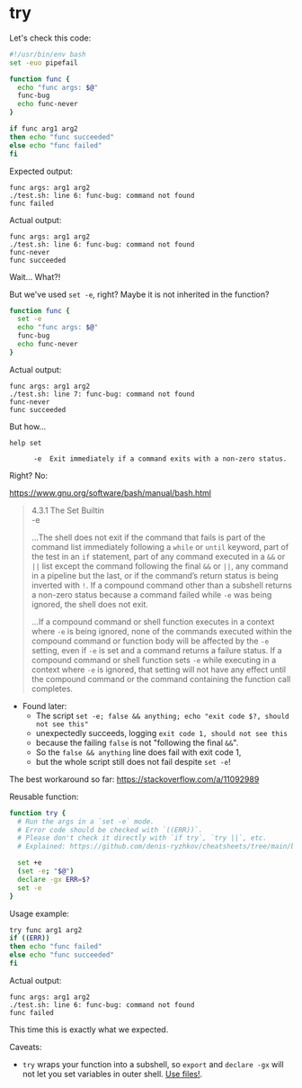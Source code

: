 # try

Let's check this code:

```bash
#!/usr/bin/env bash
set -euo pipefail

function func {
  echo "func args: $@"
  func-bug
  echo func-never
}

if func arg1 arg2
then echo "func succeeded"
else echo "func failed"
fi
```

Expected output:

```
func args: arg1 arg2
./test.sh: line 6: func-bug: command not found
func failed
```

Actual output:

```
func args: arg1 arg2
./test.sh: line 6: func-bug: command not found
func-never
func succeeded
```

Wait... What?!

But we've used `set -e`, right? Maybe it is not inherited in the function?

```bash
function func {
  set -e
  echo "func args: $@"
  func-bug
  echo func-never
}
```

Actual output:
```
func args: arg1 arg2
./test.sh: line 7: func-bug: command not found
func-never
func succeeded
```

But how...

```
help set

      -e  Exit immediately if a command exits with a non-zero status.
```

Right? No:

https://www.gnu.org/software/bash/manual/bash.html

> 4.3.1 The Set Builtin  
> -e  
>  
> ...The shell does not exit if the command that fails is part of the command list immediately following a `while` or `until` keyword, part of the test in an `if` statement, part of any command executed in a `&&` or `||` list except the command following the final `&&` or `||`, any command in a pipeline but the last, or if the command’s return status is being inverted with `!`. If a compound command other than a subshell returns a non-zero status because a command failed while `-e` was being ignored, the shell does not exit.  
>  
> ...If a compound command or shell function executes in a context where `-e` is being ignored, none of the commands executed within the compound command or function body will be affected by the `-e` setting, even if `-e` is set and a command returns a failure status. If a compound command or shell function sets `-e` while executing in a context where `-e` is ignored, that setting will not have any effect until the compound command or the command containing the function call completes.

* Found later:
  * The script `set -e; false && anything; echo "exit code $?, should not see this"`
  * unexpectedly succeeds, logging `exit code 1, should not see this`
  * because the failing `false` is not "following the final `&&`".
  * So the `false && anything` line does fail with exit code 1,
  * but the whole script still does not fail despite `set -e`!

The best workaround so far: https://stackoverflow.com/a/11092989

Reusable function:

```bash
function try {
  # Run the args in a `set -e` mode.
  # Error code should be checked with `((ERR))`.
  # Please don't check it directly with `if try`, `try ||`, etc.
  # Explained: https://github.com/denis-ryzhkov/cheatsheets/tree/main/bash/try

  set +e
  (set -e; "$@")
  declare -gx ERR=$?
  set -e
}
```

Usage example:

```bash
try func arg1 arg2
if ((ERR))
then echo "func failed"
else echo "func succeeded"
fi
```

Actual output:
```
func args: arg1 arg2
./test.sh: line 6: func-bug: command not found
func failed
```

This time this is exactly what we expected.

Caveats:
* `try` wraps your function into a subshell, so `export` and `declare -gx` will not let you set variables in outer shell. [Use files!](https://stackoverflow.com/q/23564995).

